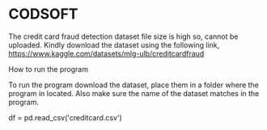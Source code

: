 # CODSOFT
The credit card fraud detection dataset file size is high so, cannot be uploaded.
Kindly download the dataset using the following link,
https://www.kaggle.com/datasets/mlg-ulb/creditcardfraud

How to run the program

To run the program download the dataset, place them in a folder where the program in located.
Also make sure the name of the dataset matches in the program.

df = pd.read_csv('creditcard.csv')
